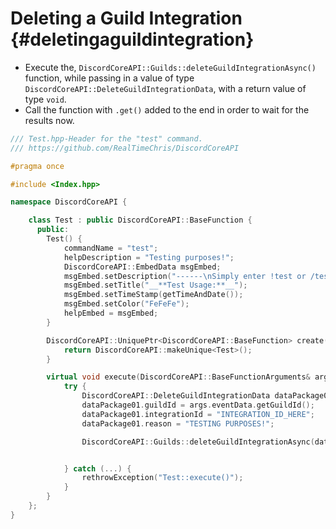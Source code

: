 Deleting a Guild Integration {#deletingaguildintegration}
============
- Execute the, `DiscordCoreAPI::Guilds::deleteGuildIntegrationAsync()` function, while passing in a value of type `DiscordCoreAPI::DeleteGuildIntegrationData`, with a return value of type `void`.
- Call the function with `.get()` added to the end in order to wait for the results now.

```cpp
/// Test.hpp-Header for the "test" command.
/// https://github.com/RealTimeChris/DiscordCoreAPI

#pragma once

#include <Index.hpp>

namespace DiscordCoreAPI {

	class Test : public DiscordCoreAPI::BaseFunction {
	  public:
		Test() {
			commandName = "test";
			helpDescription = "Testing purposes!";
			DiscordCoreAPI::EmbedData msgEmbed;
			msgEmbed.setDescription("------\nSimply enter !test or /test!\n------");
			msgEmbed.setTitle("__**Test Usage:**__");
			msgEmbed.setTimeStamp(getTimeAndDate());
			msgEmbed.setColor("FeFeFe");
			helpEmbed = msgEmbed;
		}

		DiscordCoreAPI::UniquePtr<DiscordCoreAPI::BaseFunction> create() {
			return DiscordCoreAPI::makeUnique<Test>();
		}

		virtual void execute(DiscordCoreAPI::BaseFunctionArguments& args) {
			try {
				DiscordCoreAPI::DeleteGuildIntegrationData dataPackage01;
				dataPackage01.guildId = args.eventData.getGuildId();
				dataPackage01.integrationId = "INTEGRATION_ID_HERE";
				dataPackage01.reason = "TESTING PURPOSES!";

				DiscordCoreAPI::Guilds::deleteGuildIntegrationAsync(dataPackage01).get();


			} catch (...) {
				rethrowException("Test::execute()");
			}
		}
	};
}
```
